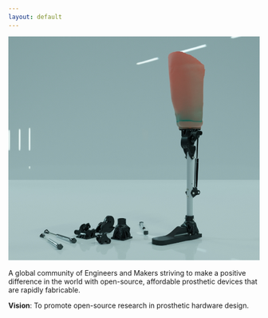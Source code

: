```yaml
---
layout: default
---
```

![alt](assets/img/hbmi.jpg)

A global community of Engineers and Makers striving to make a positive difference in the world with open-source, affordable prosthetic devices that are rapidly fabricable.

**Vision**: To promote open-source research in prosthetic hardware design.